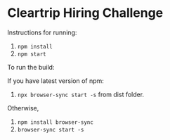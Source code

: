 # Cleartrip Hiring Challenge

Instructions for running:
1. `npm install`
2. `npm start`

To run the build:


If you have latest version of npm:
1. `npx browser-sync start -s` from dist folder.


Otherwise,
1. `npm install browser-sync`
2. `browser-sync start -s`

